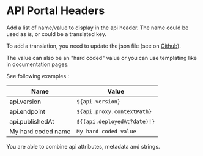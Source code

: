 # API Portal Headers

Add a list of name/value to display in the api header.
The name could be used as is, or could be a translated key.

To add a translation, you need to update the json file (see on [Github](https://github.com/gravitee-io/gravitee-management-webui/tree/master/src/portal/i18n)).

The value can also be an "hard coded" value or you can use templating like in documentation pages.

See following examples :

Name | Value
----- | ------
api.version | `${api.version}`
api.endpoint | `${api.proxy.contextPath}`
api.publishedAt | `${(api.deployedAt?date)!}`
My hard coded name | `My hard coded value`

You are able to combine api attributes, metadata and strings.